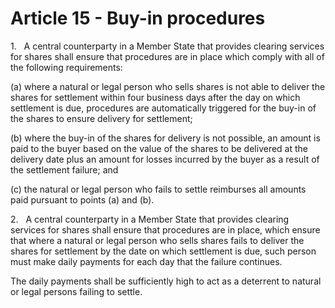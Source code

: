 # Article 15 - Buy-in procedures


1.   A central counterparty in a Member State that provides clearing services for shares shall ensure that procedures are in place which comply with all of the following requirements:

(a) where a natural or legal person who sells shares is not able to deliver the shares for settlement within four business days after the day on which settlement is due, procedures are automatically triggered for the buy-in of the shares to ensure delivery for settlement;

(b) where the buy-in of the shares for delivery is not possible, an amount is paid to the buyer based on the value of the shares to be delivered at the delivery date plus an amount for losses incurred by the buyer as a result of the settlement failure; and

(c) the natural or legal person who fails to settle reimburses all amounts paid pursuant to points (a) and (b).

2.   A central counterparty in a Member State that provides clearing services for shares shall ensure that procedures are in place, which ensure that where a natural or legal person who sells shares fails to deliver the shares for settlement by the date on which settlement is due, such person must make daily payments for each day that the failure continues.

The daily payments shall be sufficiently high to act as a deterrent to natural or legal persons failing to settle.
